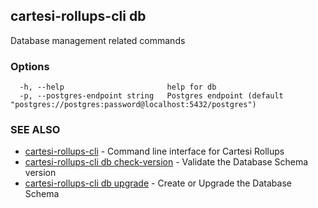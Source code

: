 ## cartesi-rollups-cli db

Database management related commands

### Options

```
  -h, --help                       help for db
  -p, --postgres-endpoint string   Postgres endpoint (default "postgres://postgres:password@localhost:5432/postgres")
```

### SEE ALSO

* [cartesi-rollups-cli](cartesi-rollups-cli.md)	 - Command line interface for Cartesi Rollups
* [cartesi-rollups-cli db check-version](cartesi-rollups-cli_db_check-version.md)	 - Validate the Database Schema version
* [cartesi-rollups-cli db upgrade](cartesi-rollups-cli_db_upgrade.md)	 - Create or Upgrade the Database Schema

